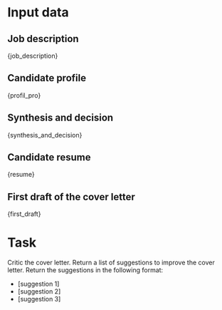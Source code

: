 # Input data
## Job description
{job_description}
## Candidate profile
{profil_pro}
## Synthesis and decision
{synthesis_and_decision}
## Candidate resume
{resume}
## First draft of the cover letter
{first_draft}


# Task
Critic the cover letter.
Return a list of suggestions to improve the cover letter.
Return the suggestions in the following format:
- [suggestion 1]
- [suggestion 2]
- [suggestion 3]
